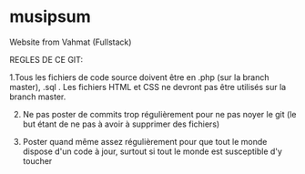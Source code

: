 # musipsum
Website from Vahmat  (Fullstack)


REGLES DE CE GIT:

1.Tous les fichiers de code source doivent être en .php (sur la branch master), .sql . Les fichiers HTML et CSS ne devront pas être utilisés sur la branch master.

2. Ne pas poster de commits trop régulièrement pour ne pas noyer le git (le but étant de ne pas à avoir à supprimer des fichiers)

3. Poster quand même assez régulièrement pour que tout le monde dispose d'un code à jour, surtout si tout le monde est susceptible d'y toucher



